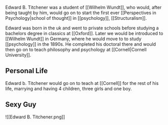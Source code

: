Edward B. Titchener was a student of [[Wilhelm Wundt]], who would, after being taught by him, would go on to start the first ever [[Perspectives in Psychology|school of thought]] in [[psychology]], [[Structuralism]].

Edward was born in the uk and went to private schools before studying a bachelors degree in classics at [[Oxford]]. Later we would be introduced to [[Wilhelm Wundt]] in Germany, where he would move to to study [[psychology]] in the 1890s. He completed his doctoral there and would then go on to teach philosophy and psychology at [[Cornell|Cornell University]].

## Personal Life
Edward b. Titchener would go on to teach at [[Cornell]] for the rest of his life, marrying and having 4 children, three girls and one boy.

## Sexy Guy
![[Edward B. Titchener.png]]